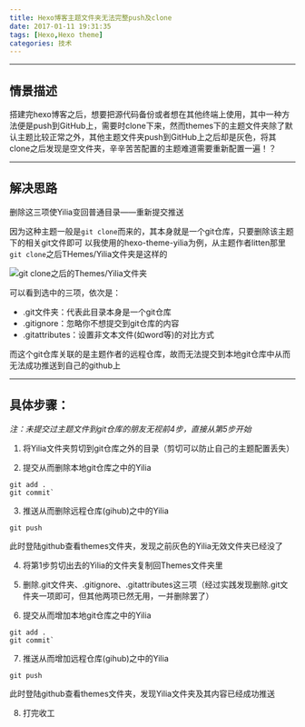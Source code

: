 ```yaml
---
title: Hexo博客主题文件夹无法完整push及clone
date: 2017-01-11 19:31:35
tags: [Hexo,Hexo theme]
categories: 技术
---
```

***
## 情景描述
搭建完hexo博客之后，想要把源代码备份或者想在其他终端上使用，其中一种方法便是push到GitHub上，需要时clone下来，然而themes下的主题文件夹除了默认主题比较正常之外，其他主题文件夹push到GitHub上之后却是灰色，将其clone之后发现是空文件夹，辛辛苦苦配置的主题难道需要重新配置一遍！？  
***
## 解决思路
删除这三项使Yilia变回普通目录——重新提交推送
<!--more-->
因为这种主题一般是`git clone`而来的，其本身就是一个git仓库，只要删除该主题下的相关git文件即可
以我使用的hexo-theme-yilia为例，从主题作者litten那里`git clone`之后THemes/Yilia文件夹是这样的

![`git clone`之后的Themes/Yilia文件夹](http://upload-images.jianshu.io/upload_images/3984866-ba400ddde5a1928b.png?imageMogr2/auto-orient/strip%7CimageView2/2/w/1240)

可以看到选中的三项，依次是：
* .git文件夹：代表此目录本身是一个git仓库
* .gitignore：忽略你不想提交到git仓库的内容
* .gitattributes：设置非文本文件(如word等)的对比方式  

而这个git仓库关联的是主题作者的远程仓库，故而无法提交到本地git仓库中从而无法成功推送到自己的github上

***
## 具体步骤：
*注：未提交过主题文件到git仓库的朋友无视前4步，直接从第5步开始*
1. 将Yilia文件夹剪切到git仓库之外的目录（剪切可以防止自己的主题配置丢失）

2. 提交从而删除本地git仓库之中的Yilia
```
git add .
git commit`
```

3. 推送从而删除远程仓库(gihub)之中的Yilia
```
git push
```
此时登陆github查看themes文件夹，发现之前灰色的Yilia无效文件夹已经没了

4. 将第1步剪切出去的Yilia的文件夹复制回Themes文件夹里

5. 删除.git文件夹、.gitignore、.gitattributes这三项（经过实践发现删除.git文件夹一项即可，但其他两项已然无用，一并删除罢了）

6. 提交从而增加本地git仓库之中的Yilia
```
git add .
git commit`
```

7. 推送从而增加远程仓库(gihub)之中的Yilia
```
git push
```
此时登陆github查看themes文件夹，发现Yilia文件夹及其内容已经成功推送

8. 打完收工

